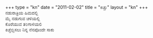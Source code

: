 +++
type   = "kn"
date   = "2011-02-02"
title  = "ಕಿಚ್ಚು"
layout = "kn"
+++
ನಡುರಾತ್ರಿಯ ಹಿಮದಲ್ಲಿ \
ಮೈ ನಡುಗುವ ಚಳಿಯಲ್ಲಿ \
ಕೊರೆಯುವ ತ೦ಗಾಳಿಯಲಿ \
ಕಿಚ್ಚೆಬ್ಬಿಸಲು ನಿನ್ನ ನೆನಪೊಂದೇ ಸಾಕು